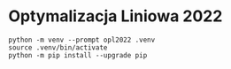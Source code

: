 # Optymalizacja Liniowa 2022

```
python -m venv --prompt opl2022 .venv
source .venv/bin/activate
python -m pip install --upgrade pip
```

